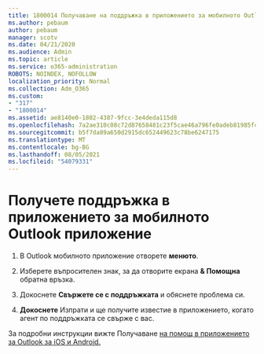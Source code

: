 ```yaml
---
title: 1800014 Получаване на поддръжка в приложението за мобилното Outlook приложение
ms.author: pebaum
author: pebaum
manager: scotv
ms.date: 04/21/2020
ms.audience: Admin
ms.topic: article
ms.service: o365-administration
ROBOTS: NOINDEX, NOFOLLOW
localization_priority: Normal
ms.collection: Adm_O365
ms.custom:
- "317"
- "1800014"
ms.assetid: ae8140e0-1802-4387-9fcc-3e4deda115d8
ms.openlocfilehash: 7a2ae310c08c72d87658481c23f5cae46a796fe0adeb81985fc333343326d256
ms.sourcegitcommit: b5f7da89a650d2915dc652449623c78be6247175
ms.translationtype: MT
ms.contentlocale: bg-BG
ms.lasthandoff: 08/05/2021
ms.locfileid: "54079331"
---
```

# <a name="get-in-app-support-for-the-outlook-mobile-app"></a>Получете поддръжка в приложението за мобилното Outlook приложение

1. В Outlook мобилното приложение отворете **менюто**.

2. Изберете въпросителен знак, за да отворите екрана **&amp; Помощна** обратна връзка.

3. Докоснете **Свържете се с поддръжката** и обяснете проблема си.

4. **Докоснете** Изпрати и ще получите известие в приложението, когато агент по поддръжката се свърже с вас.

За подробни инструкции вижте Получаване [на помощ в приложението за Outlook за iOS и Android.](https://support.office.com/article/218a22d1-9fa5-4889-b689-de1c63493243.aspx#ID0EAABAAA=Contact_Support)
